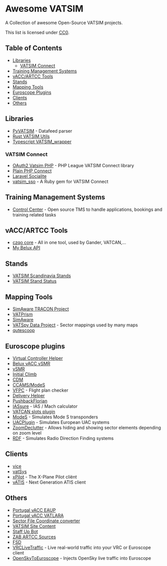 # Awesome VATSIM
A Collection of awesome Open-Source VATSIM projects.

This list is licensed under [CC0](https://creativecommons.org/publicdomain/zero/1.0/legalcode).

## Table of Contents
- [Libraries](#libraries)
  - [VATSIM Connect](#vatsim-connect)
- [Training Management Systems](#training-management-systems)
- [vACC/ARTCC Tools](#vaccartcc-tools)
- [Stands](#stands)
- [Mapping Tools](#mapping-tools)
- [Euroscope Plugins](#euroscope-plugins)
- [Clients](#clients)
- [Others](#others)

## Libraries
- [PyVATSIM](https://pypi.org/project/pyvatsim/) - Datafeed parser
- [Rust VATSIM Utils](https://github.com/Celeo/vatsim_utils)
- [Typescript VATSIM_wrapper](https://github.com/Celeo/vatsim_wrapper)

### VATSIM Connect
- [OAuth2 Vatsim PHP](https://github.com/vatsimnetwork/oauth2-vatsim-php) - PHP League VATSIM Connect library
- [Plain PHP Connect](https://github.com/vatsimcaribbean/connect)
- [Laravel Socialite](https://github.com/SocialiteProviders/Vatsim)
- [vatsim_sso](https://github.com/pierr3/vatsim_sso) - A Ruby gem for VATSIM Connect

## Training Management Systems
- [Control Center](https://github.com/Vatsim-Scandinavia/controlcenter) - Open source TMS to handle applications, bookings and training related tasks

## vACC/ARTCC Tools
- [czqo core](https://github.com/czqoocavatsim/web) - All in one tool, used by Gander, VATCAN,...
- [My Belux API](https://git.sr.ht/~epse/belux-training-platform-api/)

## Stands
- [VATSIM Scandinavia Stands](https://github.com/Vatsim-Scandinavia/stands)
- [VATSIM Stand Status](https://github.com/atoff/vatsim-stand-status)

## Mapping Tools
- [SimAware TRACON Project](https://github.com/vatsimnetwork/simaware-tracon-project)
- [VATPrism](https://github.com/marvk/vatprism)
- [SimAware](https://github.com/maiuswong/simaware-express)
- [VATSpy Data Project](https://github.com/vatsimnetwork/vatspy-data-project/) - Sector mappings used by many maps
- [qutescoop](https://github.com/qutescoop/qutescoop/releases)

## Euroscope plugins
- [Virtual Controller Helper](https://github.com/DrFreas/VCH)
- [Belux vACC vSMR](https://github.com/Epse/vSMR-belux)
- [vSMR](https://github.com/pierr3/vSMR)
- [Initial Climb](https://github.com/rpuig2001/InitialCimbPlugin)
- [CDM](https://github.com/rpuig2001/CDM)
- [CCAMS/ModeS](https://github.com/kusterjs/CCAMS)
- [VFPC](https://github.com/DrFreas/VFPC) - Flight plan checker
- [Delivery Helper](https://github.com/MorpheusXAUT/DelHel)
- [PushbackFlorian](https://github.com/MorpheusXAUT/PushbackFlorian)
- [IASsure](https://github.com/MorpheusXAUT/IASsure) - IAS / Mach calculator
- [VATCAN slots plugin](https://github.com/VATSIMCanada/Slots-Plugin)
- [ModeS](https://github.com/ogruetzmann/ModeS) - Simulates Mode S transponders
- [UACPlugin](https://github.com/pierr3/UACPlugin) - Simulates European UAC systems
- [ZoomDeclutter](https://github.com/pierr3/ZoomDeclutter) - Allows hiding and showing sector elements depending on zoom level
- [RDF](https://github.com/chembergj/RDF) - Simulates Radio Direction Finding systems

## Clients
- [vice](https://github.com/mmp/vice)
- [vatSys](https://github.com/vatSys)
- [xPilot](https://github.com/xpilot-project/xpilot) - The X-Plane Pilot cliënt
- [vATIS](https://github.com/vatis-project/vatis) - Next Generation ATIS client

## Others
- [Portugal vACC EAUP](https://gitlab.com/portugal-vacc/eaup)
- [Portugal vACC VATLARA](https://gitlab.com/portugal-vacc/vatlara)
- [Sector File Coordinate converter](https://webtools.kusternet.ch/geo/coordinatesconverter)
- [VATSIM Site Content](https://github.com/vatsimnetwork/site-content)
- [Staff Up Bot](https://github.com/Celeo/staff_up_bot)
- [ZAB ARTCC Sources](https://github.com/zabartcc)
- [FSD](https://github.com/kuroneko/fsd)
- [VRCLiveTraffic](https://github.com/Sequal32/vrclivetraffic) - Live real-world traffic into your VRC or Euroscope client
- [OpenSkyToEuroscope](https://github.com/aap007freak/OpenSkyToEuroscope) - Injects OpenSky live traffic into Euroscope
